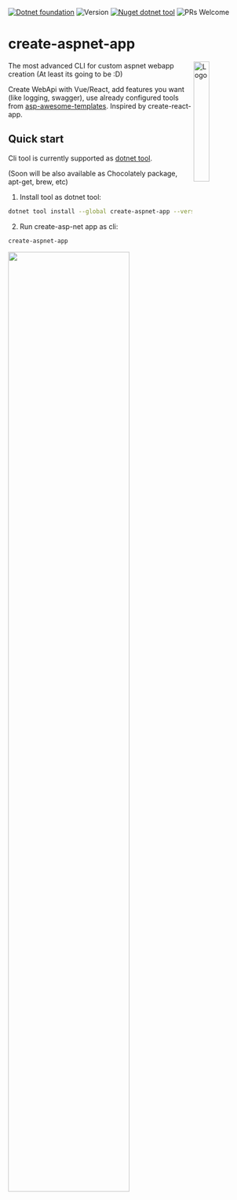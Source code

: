 [![Dotnet foundation](https://img.shields.io/badge/-.NET%20Foundation-blueviolet)](https://dotnetfoundation.org/)
![Version](https://img.shields.io/badge/version-0.0.2-orange)
[![Nuget dotnet tool](https://img.shields.io/badge/dotnet%20-tool-red)](https://www.nuget.org/packages/create-aspnet-app/) 
![PRs Welcome](https://img.shields.io/badge/PRs-welcome-success.svg)

# create-aspnet-app

<img alt="Logo" align="right" src="https://user-images.githubusercontent.com/46647517/172828514-014511e3-9a57-449d-b1ca-2ad7a28b59e4.png" width="25%">

The most advanced CLI for custom aspnet webapp creation (At least its going to be :D)

Create WebApi with Vue/React, add features you want (like logging, swagger), use already configured tools from [asp-awesome-templates](https://github.com/MadL1me/aspnet-awesome-templates). Inspired by create-react-app.

## Quick start

Cli tool is currently supported as [dotnet tool](https://docs.microsoft.com/en-us/dotnet/core/tools/dotnet-tool-install). 

(Soon will be also available as Chocolately package, apt-get, brew, etc)

1. Install tool as dotnet tool:

```sh
dotnet tool install --global create-aspnet-app --version 0.0.2
```

2. Run create-asp-net app as cli: 

```sh
create-aspnet-app
```

<img src="https://user-images.githubusercontent.com/46647517/172832372-dbeb899a-fa85-4cb4-8a92-f19fd702c6a0.gif" width="70%"/>
